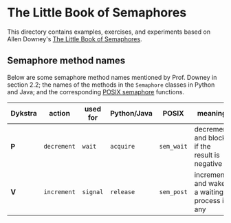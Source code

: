# The Little Book of Semaphores

This directory contains examples, exercises, and experiments based on Allen Downey's
[The Little Book of Semaphores](https://greenteapress.com/wp/semaphores/).


## Semaphore method names

Below are some semaphore method names mentioned by Prof. Downey in section 2.2;
the names of the methods in the `Semaphore` classes in Python and Java;
and the corresponding [POSIX semaphore](https://linux.die.net/man/7/sem_overview) functions.
    
| Dykstra | action      | used for | Python/Java | POSIX      | meaning
| ------- | ----------- | -------- | ----------- | ---------- | ------------
| **P**   | `decrement` | `wait`   | `acquire`   | `sem_wait` | decrement and block if the result is negative
| **V**   | `increment` | `signal` | `release`   | `sem_post` | increment and wake a waiting process if any
